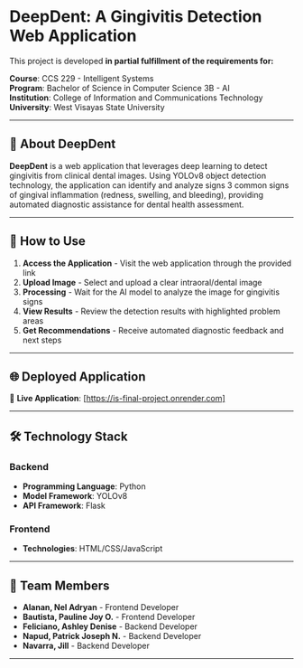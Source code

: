 # DeepDent: A Gingivitis Detection Web Application



This project is developed **in partial fulfillment of the requirements for:**

**Course**: CCS 229 - Intelligent Systems  
**Program**: Bachelor of Science in Computer Science 3B - AI  
**Institution**: College of Information and Communications Technology  
**University**: West Visayas State University  

---

## 📖 About DeepDent

**DeepDent** is a web application that leverages deep learning to detect gingivitis from clinical dental images. Using YOLOv8 object detection technology, the application can identify and analyze signs 3 common signs of gingival inflammation (redness, swelling, and bleeding), providing automated diagnostic assistance for dental health assessment.

---

## 🚀 How to Use

1. **Access the Application** - Visit the web application through the provided link
2. **Upload Image** - Select and upload a clear intraoral/dental image
3. **Processing** - Wait for the AI model to analyze the image for gingivitis signs
4. **View Results** - Review the detection results with highlighted problem areas
5. **Get Recommendations** - Receive automated diagnostic feedback and next steps

---

## 🌐 Deployed Application

🔗 **Live Application**: [https://is-final-project.onrender.com]

---

## 🛠️ Technology Stack

### Backend
* **Programming Language**: Python
* **Model Framework**: YOLOv8 
* **API Framework**: Flask

### Frontend
* **Technologies**: HTML/CSS/JavaScript

---

## 👥 Team Members

- **Alanan, Nel Adryan** - Frontend Developer
- **Bautista, Pauline Joy O.** - Frontend Developer
- **Feliciano, Ashley Denise** - Backend Developer
- **Napud, Patrick Joseph N.** - Backend Developer
- **Navarra, Jill** - Backend Developer

---
